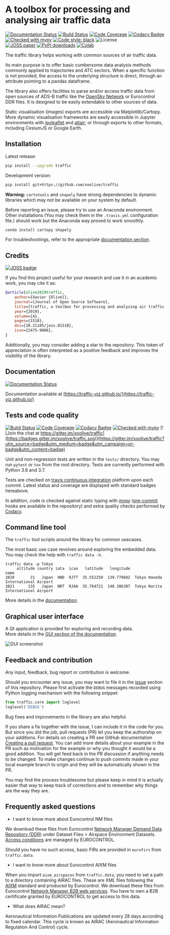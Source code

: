 # A toolbox for processing and analysing air traffic data

[![Documentation Status](https://github.com/xoolive/traffic/workflows/docs/badge.svg)](https://traffic-viz.github.io/)
[![Build Status](https://travis-ci.org/xoolive/traffic.svg?branch=master)](https://travis-ci.org/xoolive/traffic)
[![Code Coverage](https://img.shields.io/codecov/c/github/xoolive/traffic.svg)](https://codecov.io/gh/xoolive/traffic)
[![Codacy Badge](https://img.shields.io/codacy/grade/eea673ed15304f1b93490726295d6de0)](https://www.codacy.com/manual/xoolive/traffic)
[![Checked with mypy](https://img.shields.io/badge/mypy-checked-blue.svg)](https://mypy.readthedocs.io/)
[![Code style: black](https://img.shields.io/badge/code%20style-black-black.svg)](https://github.com/psf/black)
![License](https://img.shields.io/pypi/l/traffic.svg)\
[![JOSS paper](http://joss.theoj.org/papers/10.21105/joss.01518/status.svg)](https://doi.org/10.21105/joss.01518)
[![PyPI downloads](https://img.shields.io/pypi/dm/traffic)](https://pypi.org/project/traffic)
[![Colab](https://colab.research.google.com/assets/colab-badge.svg)](https://colab.research.google.com/github/traffic-viz/traffic_static/blob/master/notebooks/quickstart.ipynb)

The traffic library helps working with common sources of air traffic data.

Its main purpose is to offer basic cumbersome data analysis methods commonly
applied to trajectories and ATC sectors. When a specific function is not
provided, the access to the underlying structure is direct, through an attribute
pointing to a pandas dataframe.

The library also offers facilities to parse and/or access traffic data from open
sources of ADS-B traffic like the [OpenSky Network](https://opensky-network.org/)
or Eurocontrol DDR files. It is designed to be easily extendable to other
sources of data.

Static visualisation (images) exports are accessible via Matplotlib/Cartopy.
More dynamic visualisation frameworks are easily accessible in Jupyter
environments with [ipyleaflet](http://ipyleaflet.readthedocs.io/) and
[altair](http://altair-viz.github.io/); or through exports to other formats,
including CesiumJS or Google Earth.

## Installation

Latest release:

```sh
pip install --upgrade traffic
```

Development version:

```sh
pip install git+https://github.com/xoolive/traffic
```

**Warning:** `cartotools` and `shapely` have strong dependencies to dynamic
libraries which may not be available on your system by default.

Before reporting an issue, please try to use an Anaconda environment. Other
installations (You may check them in the `.travis.yml` configuration file.)
should work but the Anaconda way proved to work smoothly.

```sh
conda install cartopy shapely
```

For troubleshootings, refer to the appropriate
[documentation section](https://traffic-viz.github.io/installation.html#troubleshooting).

## Credits

[![JOSS badge](http://joss.theoj.org/papers/10.21105/joss.01518/status.svg)](https://doi.org/10.21105/joss.01518)

If you find this project useful for your research and use it in an academic
work, you may cite it as:

```bibtex
@article{olive2019traffic,
    author={Xavier {Olive}},
    journal={Journal of Open Source Software},
    title={traffic, a toolbox for processing and analysing air traffic data},
    year={2019},
    volume={4},
    pages={1518},
    doi={10.21105/joss.01518},
    issn={2475-9066},
}
```

Additionally, you may consider adding a star to the repository. This token of appreciation is often interpreted as a positive feedback and improves the visibility of the library.

## Documentation

[![Documentation Status](https://readthedocs.org/projects/traffic-viz/badge/?version=latest)](https://traffic-viz.github.io/)

Documentation available at [https://traffic-viz.github.io/](https://traffic-viz.github.io/)

## Tests and code quality

[![Build Status](https://travis-ci.org/xoolive/traffic.svg?branch=master)](https://travis-ci.org/xoolive/traffic)
[![Code Coverage](https://img.shields.io/codecov/c/github/xoolive/traffic.svg)](https://codecov.io/gh/xoolive/traffic)
[![Codacy Badge](https://img.shields.io/codacy/grade/eea673ed15304f1b93490726295d6de0)](https://www.codacy.com/manual/xoolive/traffic)
[![Checked with mypy](https://img.shields.io/badge/mypy-checked-blue.svg)](https://mypy.readthedocs.io/) [![Join the chat at https://gitter.im/xoolive/traffic](https://badges.gitter.im/xoolive/traffic.svg)](https://gitter.im/xoolive/traffic?utm_source=badge&utm_medium=badge&utm_campaign=pr-badge&utm_content=badge)

Unit and non-regression tests are written in the `tests/` directory. You may run
`pytest` or `tox` from the root directory. Tests are currently performed with
Python 3.6 and 3.7.

Tests are checked on [travis continuous integration](https://travis-ci.org/xoolive/traffic)
platform upon each commit. Latest status and coverage are displayed with standard
badges hereabove.

In addition, code is checked against static typing with [mypy](https://mypy.readthedocs.io/)
([pre-commit](https://pre-commit.com/) hooks are available in the repository) and
extra quality checks performed by [Codacy](https://www.codacy.com/manual/xoolive/traffic).

## Command line tool

The `traffic` tool scripts around the library for common usecases.

The most basic use case revolves around exploring the embedded data. You may check
the help with `traffic data -h`.

```
traffic data -p Tokyo
     altitude country iata  icao   latitude   longitude                                name
3820       21   Japan  HND  RJTT  35.552250  139.779602  Tokyo Haneda International Airport
3821      135   Japan  NRT  RJAA  35.764721  140.386307  Tokyo Narita International Airport
```

More details in the [documentation](https://traffic-viz.github.io/).

## Graphical user interface

A Qt application is provided for exploring and recording data.  
More details in the [GUI section of the documentation](https://traffic-viz.github.io/gui.html).

![GUI screenshot](https://raw.githubusercontent.com/xoolive/traffic/master/docs/_static/gui_start.png)

## Feedback and contribution

Any input, feedback, bug report or contribution is welcome.

Should you encounter any issue, you may want to file it in the [issue](https://github.com/xoolive/traffic/issues/new) section of this repository. Please first activate the `DEBUG` messages recorded using Python logging mechanism with the following snippet:

```python
from traffic.core import loglevel
loglevel('DEBUG')
```

Bug fixes and improvements in the library are also helpful.

If you share a fix together with the issue, I can include it in the code for
you. But since you did the job, pull requests (PR) let you keep the authorship
on your additions. For details on creating a PR see GitHub documentation
[Creating a pull
request](https://help.github.com/en/articles/creating-a-pull-request). You can
add more details about your example in the PR such as motivation for the example
or why you thought it would be a good addition. You will get feed back in the PR
discussion if anything needs to be changed. To make changes continue to push
commits made in your local example branch to origin and they will be
automatically shown in the PR.

You may find the process troublesome but please keep in mind it is actually
easier that way to keep track of corrections and to remember why things are the
way they are.

## Frequently asked questions

- I want to know more about Eurocontrol NM files

We download these files from Eurocontrol [Network Manager Demand Data
Repository (DDR)](https://www.eurocontrol.int/ddr) under Dataset Files >
Airspace Environment Datasets. [Access
conditions](https://www.eurocontrol.int/ddr#access-conditions) are managed by
EUROCONTROL.

Should you have no such access, basic FIRs are provided in `eurofirs` from
`traffic.data`.

- I want to know more about Eurocontrol AIXM files

When you import `aixm_airspaces` from `traffic.data`, you need to set a path
to a directory containing AIRAC files. These are XML files following the
[AIXM](http://aixm.aero/) standard and produced by Eurocontrol. We download
these files from Eurocontrol [Network Manager B2B web
services](https://eurocontrol.int/service/network-manager-business-business-b2b-web-services).
You have to own a B2B certificate granted by EUROCONTROL to get access to
this data.

- What does AIRAC mean?

Aeronautical Information Publications are updated every 28 days according to
fixed calendar. This cycle is known as AIRAC (Aeronautical Information
Regulation And Control) cycle.
